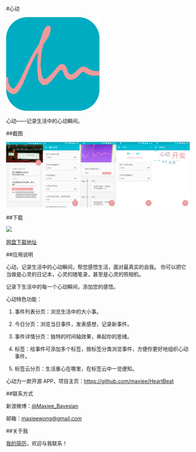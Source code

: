 #心动

![icon](icon.png)

心动——记录生活中的心动瞬间。

##截图

![screenshot](screenshot.png)

##下载

<a href="https://play.google.com/store/apps/details?id=com.maxiee.heartbeat"><img src="http://www.android.com/images/brand/get_it_on_play_logo_large.png"/></a>

[网盘下载地址](http://pan.baidu.com/s/1kTjBURl)

##应用说明

心动，记录生活中的心动瞬间，帮您感悟生活，面对最真实的自我。
你可以把它当做是心灵的日记本，心灵的随笔录，甚至是心灵的照相机。

记录下生活中的每一个心动瞬间，添加您的感悟。

心动特色功能：

1. 事件列表分页：浏览生活中的大小事。

2. 今日分页：浏览当日事件，发表感想，记录新事件。

3. 事件详情分页：独特的时间轴效果，串起你的思绪。

4. 标签：给事件可添加多个标签，按标签分类浏览事件，方便你更好地组织心动事件。

5. 标签云分页：生活重心在哪里，在标签云中一览便知。

心动为一款开源 APP，项目主页：https://github.com/maxiee/HeartBeat

##联系方式

新浪微博：[@Maxiee_Bayesian](http://weibo.com/maxiee)

邮箱：maxieewong@gmail.com

##关于我

[我的简历](http://maxiee.github.io/static/html/resume.html)，欢迎与我联系！